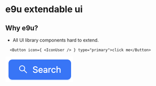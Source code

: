 
# e9u extendable ui

## Why e9u?
- All UI library components hard to extend.

```tsx
  <Button icon={ <IconUser /> } type="primary">click me</Button>
```

![alt text](assets/image.png)